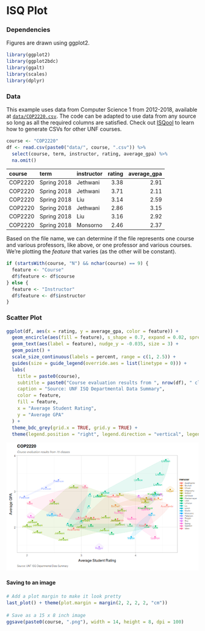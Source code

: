 ISQ Plot
================

### Dependencies

Figures are drawn using ggplot2.

``` r
library(ggplot2)
library(ggplot2bdc)
library(ggalt)
library(scales)
library(dplyr)
```

### Data

This example uses data from Computer Science 1 from 2012-2018, available
at [`data/COP2220.csv`](data/COP2220.csv). The code can be adapted to
use data from any source so long as all the required columns are
satisfied. Check out [ISQool](https://github.com/rothso/isqool) to learn
how to generate CSVs for other UNF courses.

``` r
course <- "COP2220"
df <- read.csv(paste0("data/", course, ".csv")) %>%
  select(course, term, instructor, rating, average_gpa) %>%
  na.omit()
```

| course  | term        | instructor | rating | average\_gpa |
| :------ | :---------- | :--------- | -----: | -----------: |
| COP2220 | Spring 2018 | Jethwani   |   3.38 |         2.91 |
| COP2220 | Spring 2018 | Jethwani   |   3.71 |         2.11 |
| COP2220 | Spring 2018 | Liu        |   3.14 |         2.59 |
| COP2220 | Spring 2018 | Jethwani   |   2.86 |         3.15 |
| COP2220 | Spring 2018 | Liu        |   3.16 |         2.92 |
| COP2220 | Spring 2018 | Monsorno   |   2.46 |         2.37 |

Based on the file name, we can determine if the file represents one
course and various professors, like above, or one professor and various
courses. We’re plotting the *feature* that varies (as the other will be
constant).

``` r
if (startsWith(course, "N") && nchar(course) == 9) {
  feature <- "Course"
  df$feature <- df$course
} else {
  feature <- "Instructor"
  df$feature <- df$instructor
}
```

### Scatter Plot

``` r
ggplot(df, aes(x = rating, y = average_gpa, color = feature)) +
  geom_encircle(aes(fill = feature), s_shape = 0.7, expand = 0.02, spread = 0.015, alpha = 0.1) +
  geom_text(aes(label = feature), nudge_y = -0.035, size = 3) +
  geom_point() +
  scale_size_continuous(labels = percent, range = c(1, 2.5)) +
  guides(size = guide_legend(override.aes = list(linetype = 0))) +
  labs(
    title = paste0(course),
    subtitle = paste0("Course evaluation results from ", nrow(df), " classes"),
    caption = "Source: UNF ISQ Departmental Data Summary",
    color = feature,
    fill = feature,
    x = "Average Student Rating",
    y = "Average GPA"
  ) +
  theme_bdc_grey(grid.x = TRUE, grid.y = TRUE) +
  theme(legend.position = "right", legend.direction = "vertical", legend.title.align = 0)
```

![](figs/scatterplot-1.png)<!-- -->

#### Saving to an image

``` r
# Add a plot margin to make it look pretty
last_plot() + theme(plot.margin = margin(2, 2, 2, 2, "cm"))

# Save as a 15 x 8 inch image
ggsave(paste0(course, ".png"), width = 14, height = 8, dpi = 100)
```
